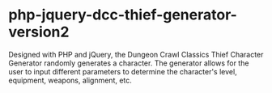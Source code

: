 # php-jquery-dcc-thief-generator-version2
Designed with PHP and jQuery, the Dungeon Crawl Classics Thief Character Generator randomly generates a character. The generator allows for the user to input different parameters to determine the character's level, equipment, weapons, alignment, etc.
